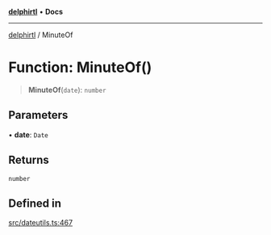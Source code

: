 [**delphirtl**](../README.md) • **Docs**

***

[delphirtl](../globals.md) / MinuteOf

# Function: MinuteOf()

> **MinuteOf**(`date`): `number`

## Parameters

• **date**: `Date`

## Returns

`number`

## Defined in

[src/dateutils.ts:467](https://github.com/chuacw/delphirtl/blob/d71b924f22790501bc0f05faa45f3a3158bae305/src/dateutils.ts#L467)
